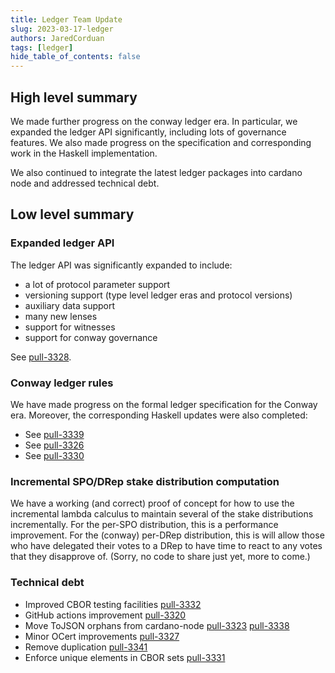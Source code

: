 ```yaml
---
title: Ledger Team Update
slug: 2023-03-17-ledger
authors: JaredCorduan
tags: [ledger]
hide_table_of_contents: false
---
```


## High level summary

We made further progress on the conway ledger era.
In particular, we expanded the ledger API significantly, including lots of governance features.
We also made progress on the specification and corresponding work in the Haskell implementation.

We also continued to integrate the latest ledger packages into cardano node and addressed
technical debt.

## Low level summary

### Expanded ledger API

The ledger API was significantly expanded to include:
* a lot of protocol parameter support
* versioning support (type level ledger eras and protocol versions)
* auxiliary data support
* many new lenses
* support for witnesses
* support for conway governance

See [pull-3328].

### Conway ledger rules

We have made progress on the formal ledger specification for the Conway era.
Moreover, the corresponding Haskell updates were also completed:

* See [pull-3339]
* See [pull-3326]
* See [pull-3330]

### Incremental SPO/DRep stake distribution computation

We have a working (and correct) proof of concept for how to use the incremental lambda calculus
to maintain several of the stake distributions incrementally.
For the per-SPO distribution, this is a performance improvement.
For the (conway) per-DRep distribution, this is will allow those who have delegated their votes
to a DRep to have time to react to any votes that they disapprove of.
(Sorry, no code to share just yet, more to come.)

### Technical debt

* Improved CBOR testing facilities [pull-3332]
* GitHub actions improvement [pull-3320]
* Move ToJSON orphans from cardano-node [pull-3323] [pull-3338]
* Minor OCert improvements [pull-3327]
* Remove duplication [pull-3341]
* Enforce unique elements in CBOR sets [pull-3331] 

[pull-3320]: https://github.com/input-output-hk/cardano-ledger/pull/3320
[pull-3323]: https://github.com/input-output-hk/cardano-ledger/pull/3323
[pull-3326]: https://github.com/input-output-hk/cardano-ledger/pull/3326
[pull-3327]: https://github.com/input-output-hk/cardano-ledger/pull/3327
[pull-3328]: https://github.com/input-output-hk/cardano-ledger/pull/3328
[pull-3330]: https://github.com/input-output-hk/cardano-ledger/pull/3330
[pull-3331]: https://github.com/input-output-hk/cardano-ledger/pull/3331
[pull-3332]: https://github.com/input-output-hk/cardano-ledger/pull/3332
[pull-3338]: https://github.com/input-output-hk/cardano-ledger/pull/3338
[pull-3339]: https://github.com/input-output-hk/cardano-ledger/pull/3339
[pull-3341]: https://github.com/input-output-hk/cardano-ledger/pull/3341
